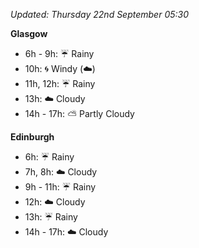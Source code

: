*Updated: Thursday 22nd September 05:30*

**Glasgow**

* 6h - 9h: :umbrella: Rainy
* 10h: :cyclone: Windy (:cloud:)
* 11h, 12h: :umbrella: Rainy
* 13h: :cloud: Cloudy
* 14h - 17h: :partly_sunny: Partly Cloudy

**Edinburgh**

* 6h: :umbrella: Rainy
* 7h, 8h: :cloud: Cloudy
* 9h - 11h: :umbrella: Rainy
* 12h: :cloud: Cloudy
* 13h: :umbrella: Rainy
* 14h - 17h: :cloud: Cloudy
